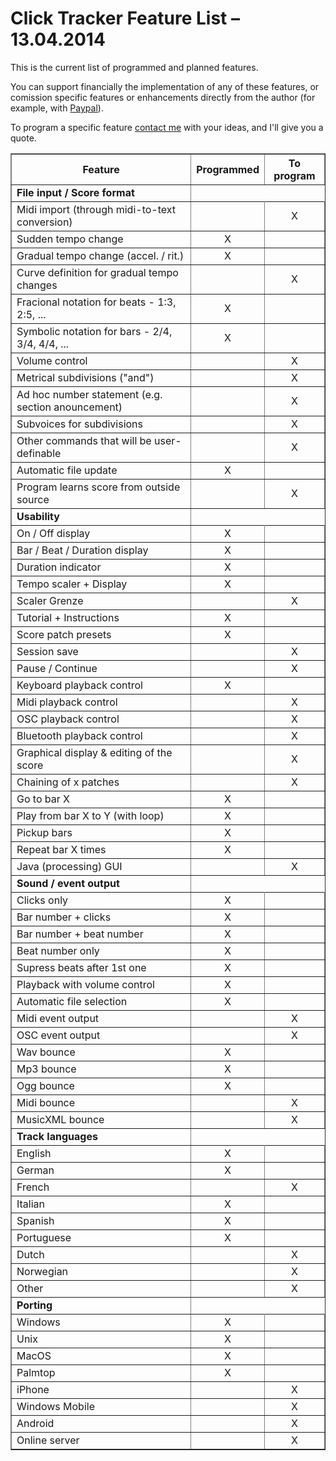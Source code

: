 # Click Tracker Feature List – 13.04.2014 #
This is the current list of programmed and planned features.

You can support financially the implementation of any of these features, or comission specific features or enhancements directly from the author (for example, with [Paypal](https://www.paypal.com/cgi-bin/webscr?cmd=_s-xclick&hosted_button_id=912854)).

To program a specific feature [contact me](mailto:jmmmpais@googlemail.com?&body=Hi%20João,%0A%0a) with your ideas, and I'll give you a quote.

<table cellpadding='3' border='1'>
<tr> <th>Feature</th> <th>Programmed</th> <th>To program</th> </tr>

<tr> <td><b>File input / Score format</b></td> </tr>

<tr> <td>Midi import (through midi-to-text conversion)</td> <td></td> <td align='center'>X</td> </tr>
<tr> <td>Sudden tempo change</td> <td align='center'>X</td> <td></td> </tr>
<tr> <td>Gradual tempo change (accel. / rit.)</td> <td align='center'>X</td> <td></td> </tr>
<tr> <td>Curve definition for gradual tempo changes</td> <td></td> <td align='center'>X</td> </tr>
<tr> <td>Fracional notation for beats - 1:3, 2:5, ...</td> <td align='center'>X</td> <td></td> </tr>
<tr> <td>Symbolic notation for bars - 2/4, 3/4, 4/4, ...</td> <td align='center'>X</td> <td></td> </tr>
<tr> <td>Volume control</td> <td></td> <td align='center'>X</td> </tr>
<tr> <td>Metrical subdivisions ("and")</td> <td></td> <td align='center'>X</td> </tr>
<tr> <td>Ad hoc number statement (e.g. section anouncement)</td> <td></td> <td align='center'>X</td> </tr>
<tr> <td>Subvoices for subdivisions</td> <td></td> <td align='center'>X</td> </tr>
<tr> <td>Other commands that will be user-definable</td> <td></td> <td align='center'>X</td> </tr>
<tr> <td>Automatic file update</td> <td align='center'>X</td> <td></td> </tr>
<tr> <td>Program learns score from outside source</td> <td></td> <td align='center'>X</td> </tr>

<tr> <td><b>Usability</b></td> </tr>
<tr> <td>On / Off display</td> <td align='center'>X</td> <td></td> </tr>
<tr> <td>Bar / Beat / Duration display</td> <td align='center'>X</td> <td></td> </tr>
<tr> <td>Duration indicator</td> <td align='center'>X</td> <td></td> </tr>
<tr> <td>Tempo scaler + Display</td> <td align='center'>X</td> <td></td> </tr>
<tr> <td>Scaler Grenze</td> <td></td> <td align='center'>X</td> </tr>
<tr> <td>Tutorial + Instructions</td> <td align='center'>X</td> <td></td> </tr>
<tr> <td>Score patch presets</td> <td align='center'>X</td> <td></td> </tr>
<tr> <td>Session save</td> <td></td> <td align='center'>X</td> </tr>
<tr> <td>Pause / Continue</td> <td></td> <td align='center'>X</td> </tr>
<tr> <td>Keyboard playback control</td> <td align='center'>X</td> <td></td> </tr>
<tr> <td>Midi playback control</td> <td></td> <td align='center'>X</td> </tr>
<tr> <td>OSC playback control</td> <td></td> <td align='center'>X</td> </tr>
<tr> <td>Bluetooth playback control</td> <td></td> <td align='center'>X</td> </tr>
<tr> <td>Graphical display & editing of the score</td> <td></td> <td align='center'>X</td> </tr>
<tr> <td>Chaining of x patches</td> <td></td> <td align='center'>X</td> </tr>
<tr> <td>Go to bar X</td> <td align='center'>X</td> <td></td> </tr>
<tr> <td>Play from bar X to Y (with loop)</td> <td align='center'>X</td> <td></td> </tr>
<tr> <td>Pickup bars</td> <td align='center'>X</td> <td></td> </tr>
<tr> <td>Repeat bar X times</td> <td align='center'>X</td> <td></td> </tr>
<tr> <td>Java (processing) GUI</td> <td></td> <td align='center'>X</td> </tr>

<tr> <td><b>Sound / event output</b></td> </tr>
<tr> <td>Clicks only</td> <td align='center'>X</td> <td></td> </tr>
<tr> <td>Bar number + clicks</td> <td align='center'>X</td> <td></td> </tr>
<tr> <td>Bar number + beat number</td> <td align='center'>X</td> <td></td> </tr>
<tr> <td>Beat number only</td> <td align='center'>X</td> <td></td></tr>
<tr> <td>Supress beats after 1st one</td> <td align='center'>X</td> <td></td> </tr>
<tr> <td>Playback with volume control</td> <td align='center'>X</td> <td></td> </tr>
<tr> <td>Automatic file selection</td> <td align='center'>X</td> <td></td> </tr>
<tr> <td>Midi event output</td> <td></td> <td align='center'>X</td> </tr>
<tr> <td>OSC event output</td> <td></td> <td align='center'>X</td> </tr>
<tr> <td>Wav bounce</td> <td align='center'>X</td> <td></td> </tr>
<tr> <td>Mp3 bounce</td> <td align='center'>X</td> <td></td> </tr>
<tr> <td>Ogg bounce</td> <td align='center'>X</td> <td></td> </tr>
<tr> <td>Midi bounce</td> <td></td> <td align='center'>X</td> </tr>
<tr> <td>MusicXML bounce</td> <td></td> <td align='center'>X</td> </tr>

<tr> <td><b>Track languages</b></td> </tr>
<tr> <td>English</td> <td align='center'>X</td> <td></td> </tr>
<tr> <td>German</td> <td align='center'>X</td> <td></td> </tr>
<tr> <td>French</td> <td></td> <td align='center'>X</td> </tr>
<tr> <td>Italian</td> <td align='center'>X</td> <td></td> </tr>
<tr> <td>Spanish</td> <td align='center'>X</td> <td></td> </tr>
<tr> <td>Portuguese</td> <td align='center'>X</td> <td></td> </tr>
<tr> <td>Dutch</td> <td></td> <td align='center'>X</td> </tr>
<tr> <td>Norwegian</td> <td></td> <td align='center'>X</td> </tr>
<tr> <td>Other</td> <td></td> <td align='center'>X</td> </tr>

<tr> <td><b>Porting</b></td> </tr>
<tr> <td>Windows</td> <td align='center'>X</td> <td></td> </tr>
<tr> <td>Unix</td> <td align='center'>X</td> <td></td> </tr>
<tr> <td>MacOS</td> <td align='center'>X</td> <td></td> </tr>
<tr> <td>Palmtop</td> <td align='center'>X</td> <td></td> </tr>
<tr> <td>iPhone</td> <td></td> <td align='center'>X</td> </tr>
<tr> <td>Windows Mobile</td> <td></td> <td align='center'>X</td> </tr>
<tr> <td>Android</td> <td></td> <td align='center'>X</td> </tr>
<tr> <td>Online server</td> <td></td> <td align='center'>X</td> </tr>
</table>